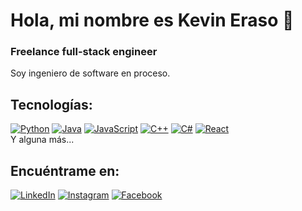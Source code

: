 # Hola, mi nombre es Kevin Eraso 👋
### Freelance full-stack engineer
Soy ingeniero de software en proceso.

<!--En 2014 dejé mi trabajo en una multinacional y creé, el reflejo de mi sueño de crecer como profesional dentro de la industria del desarrollo de software.
Desde entonces me he dedicado a especializarme en el desarrollo de aplicaciones móviles, colaborando con empresas de diferentes partes del mundo, creando más de 100 Apps y fundando mi propia startup.

En 2018 regreso a mi ciudad natal en Galicia (España), y empiezo a crear contenido de programación y compartir mi experiencia como desarrollador en plataformas como YouTube, Twitch o Udemy. Me gustaría devolver de alguna manera todo el conocimiento que la comunidad ha compartido conmigo de forma gratuita a lo largo de los años.-->

## Tecnologías:
[![Python](https://img.shields.io/badge/Python-yellow?style=for-the-badge&logo=python&logoColor=white&labelColor=101010)]()
[![Java](https://img.shields.io/badge/Java-007396?style=for-the-badge&logo=java&logoColor=white&labelColor=101010)]()
[![JavaScript](https://img.shields.io/badge/JavaScript-F7DF1E?style=for-the-badge&logo=javascript&logoColor=white&labelColor=101010)]()
[![C++](https://img.shields.io/badge/C++-F7DF1E?style=for-the-badge&logo=C++&logoColor=white&labelColor=101010)]()
[![C#](https://img.shields.io/badge/CSharp-F7DF1E?style=for-the-badge&logo=csharp&logoColor=white&labelColor=101010)]()
[![React](https://img.shields.io/badge/CSharp-F7DF1E?style=for-the-badge&logo=react&logoColor=white&labelColor=101010)]()
</br>
Y alguna más...

## Encuéntrame en:

[![LinkedIn](https://img.shields.io/badge/LinkedIn-KevinEraso-0077B5?style=for-the-badge&logo=linkedin&logoColor=white&labelColor=101010)](https://www.linkedin.com/in/kevin-eraso/)
[![Instagram](https://img.shields.io/badge/Instagram-@kevineraso25-E4405F?style=for-the-badge&logo=instagram&logoColor=white&labelColor=101010)](https://www.instagram.com/kevineraso25)
[![Facebook](https://img.shields.io/badge/Facebook-@KevinEraso-1877F2?style=for-the-badge&logo=facebook&logoColor=white&labelColor=101010)](https://www.facebook.com/kevinalejandro.erasomedina.90/)

